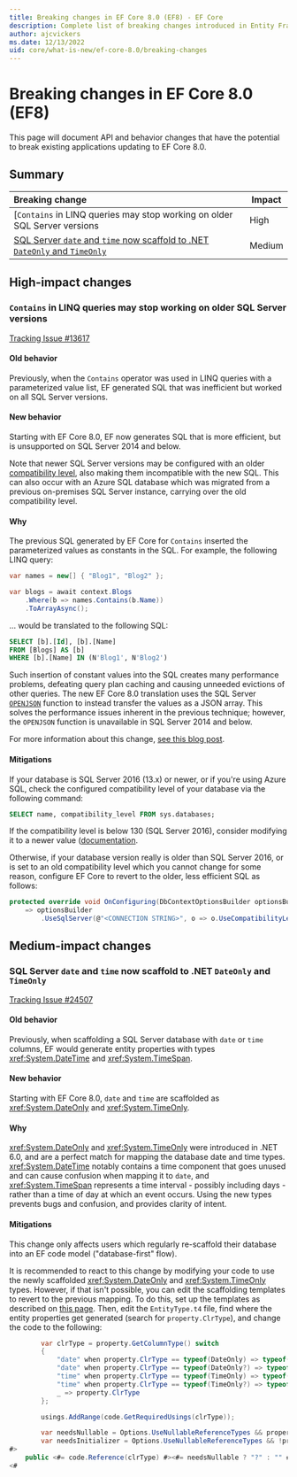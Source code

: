 ```yaml
---
title: Breaking changes in EF Core 8.0 (EF8) - EF Core
description: Complete list of breaking changes introduced in Entity Framework Core 8.0 (EF7)
author: ajcvickers
ms.date: 12/13/2022
uid: core/what-is-new/ef-core-8.0/breaking-changes
---
```


# Breaking changes in EF Core 8.0 (EF8)

This page will document API and behavior changes that have the potential to break existing applications updating to EF Core 8.0.

## Summary

| **Breaking change**                                                                                                                      | **Impact** |
|:---------------------------------------------------------------------------------------------------------------------------------------- | ---------- |
| [`Contains` in LINQ queries may stop working on older SQL Server versions                                                                | High       |
| [SQL Server `date` and `time` now scaffold to .NET `DateOnly` and `TimeOnly`](#sqlserver-date-time-only)                                 | Medium     |

## High-impact changes

<a name="sqlserver-contains-compatibility"></a>

### `Contains` in LINQ queries may stop working on older SQL Server versions

[Tracking Issue #13617](https://github.com/dotnet/efcore/issues/13617)

#### Old behavior

Previously, when the `Contains` operator was used in LINQ queries with a parameterized value list, EF generated SQL that was inefficient but worked on all SQL Server versions.

#### New behavior

Starting with EF Core 8.0, EF now generates SQL that is more efficient, but is unsupported on SQL Server 2014 and below.

Note that newer SQL Server versions may be configured with an older [compatibility level](https://learn.microsoft.com/en-us/sql/t-sql/statements/alter-database-transact-sql-compatibility-level), also making them incompatible with the new SQL. This can also occur with an Azure SQL database which was migrated from a previous on-premises SQL Server instance, carrying over the old compatibility level.

#### Why

The previous SQL generated by EF Core for `Contains` inserted the parameterized values as constants in the SQL. For example, the following LINQ query:

```c#
var names = new[] { "Blog1", "Blog2" };

var blogs = await context.Blogs
    .Where(b => names.Contains(b.Name))
    .ToArrayAsync();
```

... would be translated to the following SQL:

```sql
SELECT [b].[Id], [b].[Name]
FROM [Blogs] AS [b]
WHERE [b].[Name] IN (N'Blog1', N'Blog2')
```

Such insertion of constant values into the SQL creates many performance problems, defeating query plan caching and causing unneeded evictions of other queries. The new EF Core 8.0 translation uses the SQL Server [`OPENJSON`](https://learn.microsoft.com/sql/t-sql/functions/openjson-transact-sql) function to instead transfer the values as a JSON array. This solves the performance issues inherent in the previous technique; however, the `OPENJSON` function is unavailable in SQL Server 2014 and below.

For more information about this change, [see this blog post](https://devblogs.microsoft.com/dotnet/announcing-ef8-preview-4/).

#### Mitigations

If your database is SQL Server 2016 (13.x) or newer, or if you're using Azure SQL, check the configured compatibility level of your database via the following command:

```sql
SELECT name, compatibility_level FROM sys.databases;
```

If the compatibility level is below 130 (SQL Server 2016), consider modifying it to a newer value ([documentation]( https://learn.microsoft.com/sql/t-sql/statements/alter-database-transact-sql-compatibility-level#best-practices-for-upgrading-database-compatibility-leve).

Otherwise, if your database version really is older than SQL Server 2016, or is set to an old compatibility level which you cannot change for some reason, configure EF Core to revert to the older, less efficient SQL as follows:

```c#
protected override void OnConfiguring(DbContextOptionsBuilder optionsBuilder)
    => optionsBuilder
        .UseSqlServer(@"<CONNECTION STRING>", o => o.UseCompatibilityLevel(120));
```

## Medium-impact changes

<a name="sqlserver-date-time-only"></a>

### SQL Server `date` and `time` now scaffold to .NET `DateOnly` and `TimeOnly`

[Tracking Issue #24507](https://github.com/dotnet/efcore/issues/24507)

#### Old behavior

Previously, when scaffolding a SQL Server database with `date` or `time` columns, EF would generate entity properties with types <xref:System.DateTime> and <xref:System.TimeSpan>.

#### New behavior

Starting with EF Core 8.0, `date` and `time` are scaffolded as <xref:System.DateOnly> and <xref:System.TimeOnly>.

#### Why

<xref:System.DateOnly> and <xref:System.TimeOnly> were introduced in .NET 6.0, and are a perfect match for mapping the database date and time types. <xref:System.DateTime> notably contains a time component that goes unused and can cause confusion when mapping it to `date`, and <xref:System.TimeSpan> represents a time interval - possibly including days - rather than a time of day at which an event occurs. Using the new types prevents bugs and confusion, and provides clarity of intent.

#### Mitigations

This change only affects users which regularly re-scaffold their database into an EF code model ("database-first" flow).

It is recommended to react to this change by modifying your code to use the newly scaffolded <xref:System.DateOnly> and <xref:System.TimeOnly> types. However, if that isn't possible, you can edit the scaffolding templates to revert to the previous mapping. To do this, set up the templates as described on [this page](xref:core/managing-schemas/scaffolding/templates). Then, edit the `EntityType.t4` file, find where the entity properties get generated (search for `property.ClrType`), and change the code to the following:

```c#
        var clrType = property.GetColumnType() switch
        {
            "date" when property.ClrType == typeof(DateOnly) => typeof(DateTime),
            "date" when property.ClrType == typeof(DateOnly?) => typeof(DateTime?),
            "time" when property.ClrType == typeof(TimeOnly) => typeof(TimeSpan),
            "time" when property.ClrType == typeof(TimeOnly?) => typeof(TimeSpan?),
            _ => property.ClrType
        };

        usings.AddRange(code.GetRequiredUsings(clrType));

        var needsNullable = Options.UseNullableReferenceTypes && property.IsNullable && !clrType.IsValueType;
        var needsInitializer = Options.UseNullableReferenceTypes && !property.IsNullable && !clrType.IsValueType;
#>
    public <#= code.Reference(clrType) #><#= needsNullable ? "?" : "" #> <#= property.Name #> { get; set; }<#= needsInitializer ? " = null!;" : "" #>
<#
```
